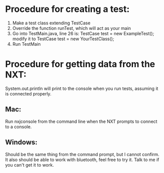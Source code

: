 # Procedure for creating a test:

1.	Make a test class extending TestCase
2.	Override the function runTest, which will act as your main
3.	Go into TestMain.java, line 26 is:
		TestCase test = new ExampleTest();
	modify it to
		TestCase test = new YourTestClass();
4.	Run TestMain


# Procedure for getting data from the NXT:

System.out.println will print to the console when you run tests, assuming it is
connected properly.

## Mac:
Run nxjconsole from the command line when the NXT prompts to connect to a console.

## Windows:
Should be the same thing from the command prompt, but I cannot confirm.
It also should be able to work with bluetooth, feel free to try it. 
Talk to me if you can't get it to work.